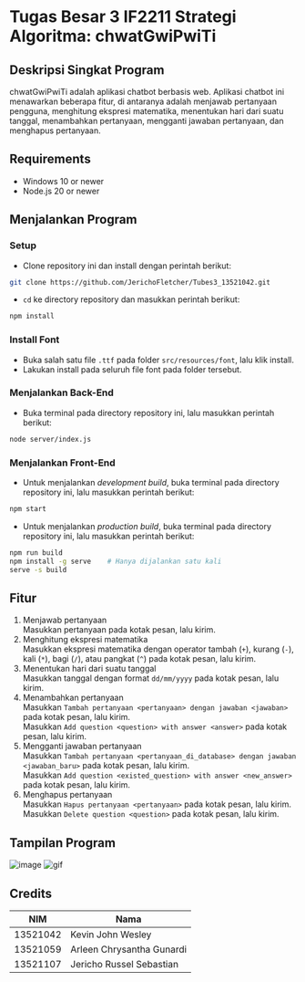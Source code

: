 # Tugas Besar 3 IF2211 Strategi Algoritma: chwatGwiPwiTi

## Deskripsi Singkat Program
chwatGwiPwiTi adalah aplikasi chatbot berbasis web. Aplikasi chatbot ini menawarkan beberapa fitur, di antaranya adalah menjawab pertanyaan pengguna, menghitung ekspresi matematika, menentukan hari dari suatu tanggal, menambahkan pertanyaan, mengganti jawaban pertanyaan, dan menghapus pertanyaan.

## Requirements
- Windows 10 or newer
- Node.js 20 or newer

## Menjalankan Program
### Setup
- Clone repository ini dan install dengan perintah berikut:

```sh
git clone https://github.com/JerichoFletcher/Tubes3_13521042.git
```

- `cd` ke directory repository dan masukkan perintah berikut:

```sh
npm install
```

### Install Font
- Buka salah satu file `.ttf` pada folder `src/resources/font`, lalu klik install.
- Lakukan install pada seluruh file font pada folder tersebut.

### Menjalankan Back-End
- Buka terminal pada directory repository ini, lalu masukkan perintah berikut:

```sh
node server/index.js
```

### Menjalankan Front-End
- Untuk menjalankan _development build_, buka terminal pada directory repository ini, lalu masukkan perintah berikut:

```sh
npm start
```

- Untuk menjalankan _production build_, buka terminal pada directory repository ini, lalu masukkan perintah berikut:

```sh
npm run build
npm install -g serve    # Hanya dijalankan satu kali
serve -s build
```

## Fitur
1. Menjawab pertanyaan
   <br/>Masukkan pertanyaan pada kotak pesan, lalu kirim.
2. Menghitung ekspresi matematika
   <br/>Masukkan ekspresi matematika dengan operator tambah (`+`), kurang (`-`), kali (`*`), bagi (`/`), atau pangkat (`^`) pada kotak pesan, lalu kirim. 
3. Menentukan hari dari suatu tanggal
   <br/>Masukkan tanggal dengan format `dd/mm/yyyy` pada kotak pesan, lalu kirim.
4. Menambahkan pertanyaan
   <br/>Masukkan `Tambah pertanyaan <pertanyaan> dengan jawaban <jawaban>` pada kotak pesan, lalu kirim.
   <br/>Masukkan `Add question <question> with answer <answer>` pada kotak pesan, lalu kirim.
5. Mengganti jawaban pertanyaan
   <br/>Masukkan `Tambah pertanyaan <pertanyaan_di_database> dengan jawaban <jawaban_baru>` pada kotak pesan, lalu kirim.
   <br/>Masukkan `Add question <existed_question> with answer <new_answer>` pada kotak pesan, lalu kirim.
6. Menghapus pertanyaan
   <br/>Masukkan `Hapus pertanyaan <pertanyaan>` pada kotak pesan, lalu kirim.
   <br/>Masukkan `Delete question <question>` pada kotak pesan, lalu kirim.

## Tampilan Program
![image](https://user-images.githubusercontent.com/89202471/236498645-3d91b4c0-9335-4f50-80ba-d961f5878e6f.png)
![gif](https://user-images.githubusercontent.com/62737325/236519794-a5d7f826-7782-45a1-b110-1298e58079e2.gif)

## Credits
| NIM      | Nama                       |
| -------- | ---------------------------|
| 13521042 | Kevin John Wesley          |
| 13521059 | Arleen Chrysantha Gunardi  |
| 13521107 | Jericho Russel Sebastian   |


